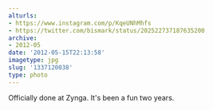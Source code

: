 ```yaml
---
alturls:
- https://www.instagram.com/p/KqeUNhMhfs
- https://twitter.com/bismark/status/202522737187635200
archive:
- 2012-05
date: '2012-05-15T22:13:58'
imagetype: jpg
slug: '1337120038'
type: photo
---
```


Officially done at Zynga. It's been a fun two years.

